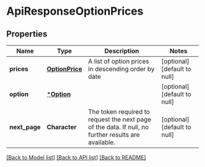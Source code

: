 # ApiResponseOptionPrices

## Properties
Name | Type | Description | Notes
------------ | ------------- | ------------- | -------------
**prices** | [**OptionPrice**](OptionPrice.md) | A list of option prices in descending order by date | [optional] [default to null]
**option** | [***Option**](Option.md) |  | [optional] [default to null]
**next_page** | **Character** | The token required to request the next page of the data. If null, no further results are available. | [optional] [default to null]

[[Back to Model list]](../README.md#documentation-for-models) [[Back to API list]](../README.md#documentation-for-api-endpoints) [[Back to README]](../README.md)


